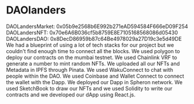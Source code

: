 # DAOlanders

DAOLandersMarket: 0x05b9e2568b6E992b271eAD594584F666eD09F254 
DAOLandersNFT: 0x70e6A6B036cf5b8759E8E7105168568086d05430
DAOLandersDAO: 0x8DecD86959b87c64Be4978029a27D19c3e5d49DE 
We had a blueprint of using a lot of tech stacks for our project but we couldn't find enough time to connect all the blocks. We used polygon to deploy our contracts on the mumbai testnet. We used Chainlink VRF to generate a number to mint random NFTs. We uploaded all our NFTs and Metadata in IPFS through Pinata. We used WakuConnect to chat with people within the DAO. We used Coinbase and Wallet Connect to connect the wallet with the Dapp. We deployed our Dapp in Spheron network. We used SketchBook to draw our NFTs and we used Solidity to write our contracts and we developed our dApp using React.js.